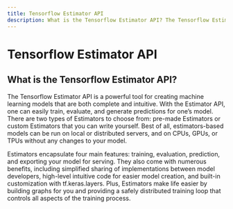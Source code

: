 ```yaml
---
title: Tensorflow Estimator API
description: What is the Tensorflow Estimator API? The Tensorflow Estimator API is a powerful tool for creating machine learning models that are both complete and intuitive. With the Estimator API, one can easily train, evaluate, and generate predictions for one’s model.
---
```


# Tensorflow Estimator API

## What is the Tensorflow Estimator API?

The Tensorflow Estimator API is a powerful tool for creating machine learning models that are both complete and intuitive. With the Estimator API, one can easily train, evaluate, and generate predictions for one’s model. There are two types of Estimators to choose from: pre-made Estimators or custom Estimators that you can write yourself. Best of all, estimators-based models can be run on local or distributed servers, and on CPUs, GPUs, or TPUs without any changes to your model.

Estimators encapsulate four main features: training, evaluation, prediction, and exporting your model for serving. They also come with numerous benefits, including simplified sharing of implementations between model developers, high-level intuitive code for easier model creation, and built-in customization with tf.keras.layers. Plus, Estimators make life easier by building graphs for you and providing a safely distributed training loop that controls all aspects of the training process.
